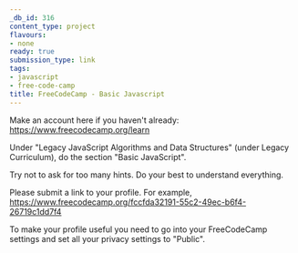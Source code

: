 ```yaml
---
_db_id: 316
content_type: project
flavours:
- none
ready: true
submission_type: link
tags:
- javascript
- free-code-camp
title: FreeCodeCamp - Basic Javascript
---
```


Make an account here if you haven't already: https://www.freecodecamp.org/learn

Under "Legacy JavaScript Algorithms and Data Structures" (under Legacy Curriculum), do the section "Basic JavaScript".

Try not to ask for too many hints. Do your best to understand everything.

Please submit a link to your profile. For example, https://www.freecodecamp.org/fccfda32191-55c2-49ec-b6f4-26719c1dd7f4

To make your profile useful you need to go into your FreeCodeCamp settings and set all your privacy settings to "Public".
